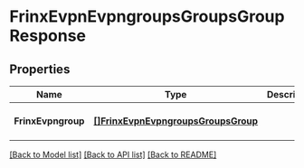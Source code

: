 # FrinxEvpnEvpngroupsGroupsGroupResponse

## Properties
Name | Type | Description | Notes
------------ | ------------- | ------------- | -------------
**FrinxEvpngroup** | [**[]FrinxEvpnEvpngroupsGroupsGroup**](frinx.evpn.evpngroups.groups.Group.md) |  | [optional] [default to null]

[[Back to Model list]](../README.md#documentation-for-models) [[Back to API list]](../README.md#documentation-for-api-endpoints) [[Back to README]](../README.md)


